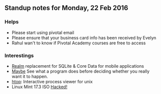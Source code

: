 ## Standup notes for Monday, 22 Feb 2016
### Helps
- Please start using pivotal email
- Please ensure that your business card info has been received by Evelyn
- Rahul wan't to know if Pivotal Academy courses are free to access

### Interestings

- [Realm](https://realm.io/) replacement for SQLite & Core Data for mobile applications
- [Maybe](https://github.com/p-e-w/maybe) See what a program does before deciding whether you really want it to happen.
- [htop](http://hisham.hm/htop/): Interactive process viewer for unix
- Linux Mint 17.3 ISO [Hacked!](http://blog.linuxmint.com/?p=2994)
